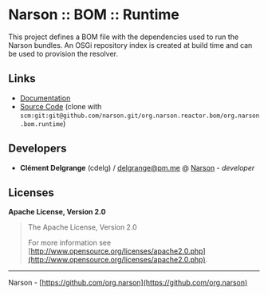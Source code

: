 # Narson :: BOM :: Runtime

This project defines a BOM file with the dependencies
	 used to run the Narson bundles. An OSGi repository index is created at
	  build time and can be used to provision the resolver.

## Links

* [Documentation](https://github.com/org.narson/org.narson.reactor.bom/org.narson.bom.runtime)
* [Source Code](https://github.com/narson/org.narson.reactor.bom/org.narson.bom.runtime/) (clone with `scm:git:git@github.com/narson.git/org.narson.reactor.bom/org.narson.bom.runtime`)

## Developers

* **Clément Delgrange** (cdelg) / [delgrange@pm.me](mailto:delgrange@pm.me) @ [Narson](https://github.com/narson) - *developer*

## Licenses

**Apache License, Version 2.0**
  > The Apache License, Version 2.0
  >
  > For more information see [http://www.opensource.org/licenses/apache2.0.php](http://www.opensource.org/licenses/apache2.0.php).

---
Narson - [https://github.com/org.narson](https://github.com/org.narson)